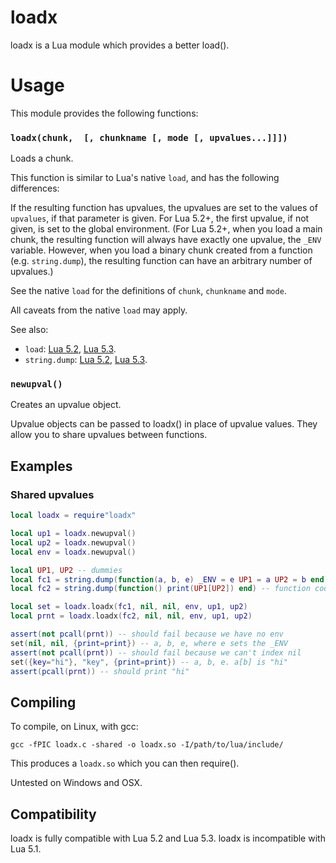 # loadx
loadx is a Lua module which provides a better load().

# Usage

This module provides the following functions:

### `loadx(chunk,  [, chunkname [, mode [, upvalues...]]])`

Loads a chunk.

This function is similar to Lua's native `load`, and has the following differences:

If the resulting function has upvalues, the upvalues are set to the values of `upvalues`, if that parameter is given. For Lua 5.2+, the first upvalue, if not given, is set to the global environment. (For Lua 5.2+, when you load a main chunk, the resulting function will always have exactly one upvalue, the `_ENV` variable. However, when you load a binary chunk created from a function (e.g. `string.dump`), the resulting function can have an arbitrary number of upvalues.)

See the native `load` for the definitions of `chunk`, `chunkname` and `mode`.

All caveats from the native `load` may apply.

See also:

- `load`:
[Lua 5.2](http://www.lua.org/manual/5.2/manual.html#pdf-load),
[Lua 5.3](http://www.lua.org/manual/5.3/manual.html#pdf-load).
- `string.dump`:
[Lua 5.2](http://www.lua.org/manual/5.2/manual.html#pdf-string.dump),
[Lua 5.3](http://www.lua.org/manual/5.3/manual.html#pdf-string.dump).

### `newupval()`

Creates an upvalue object.

Upvalue objects can be passed to loadx() in place of upvalue values. They allow you to share upvalues between functions.

## Examples

### Shared upvalues

```lua
local loadx = require"loadx"

local up1 = loadx.newupval()
local up2 = loadx.newupval()
local env = loadx.newupval()

local UP1, UP2 -- dummies
local fc1 = string.dump(function(a, b, e) _ENV = e UP1 = a UP2 = b end) -- function code 1
local fc2 = string.dump(function() print(UP1[UP2]) end) -- function code 2

local set = loadx.loadx(fc1, nil, nil, env, up1, up2)
local prnt = loadx.loadx(fc2, nil, nil, env, up1, up2)

assert(not pcall(prnt)) -- should fail because we have no env
set(nil, nil, {print=print}) -- a, b, e, where e sets the _ENV
assert(not pcall(prnt)) -- should fail because we can't index nil
set({key="hi"}, "key", {print=print}) -- a, b, e. a[b] is "hi"
assert(pcall(prnt)) -- should print "hi"
```

## Compiling

To compile, on Linux, with gcc:

    gcc -fPIC loadx.c -shared -o loadx.so -I/path/to/lua/include/

This produces a `loadx.so` which you can then require().

Untested on Windows and OSX.

## Compatibility

loadx is fully compatible with Lua 5.2 and Lua 5.3. loadx is incompatible with Lua 5.1.
